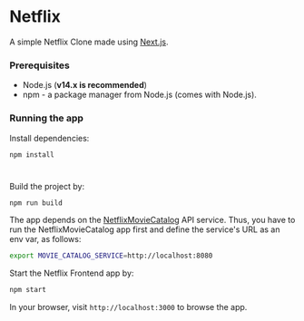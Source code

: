 # Netflix 

A simple Netflix Clone made using [Next.js](https://nextjs.org/).


### Prerequisites

- Node.js (**v14.x is recommended**)
- npm - a package manager from Node.js (comes with Node.js).

### Running the app

Install dependencies:

```bash
npm install
```
#
Build the project by:

```bash
npm run build
```

The app depends on the [NetflixMovieCatalog](https://github.com/exit-zero-academy/NetflixMovieCatalog.git) API service.
Thus, you have to run the NetflixMovieCatalog app first and define the service's URL as an env var, as follows:

```bash
export MOVIE_CATALOG_SERVICE=http://localhost:8080
```

Start the Netflix Frontend app by:
```bash
npm start
```

In your browser, visit `http://localhost:3000` to browse the app. 

#